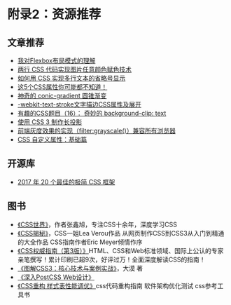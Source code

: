# 附录2：资源推荐

## 文章推荐

* [我对Flexbox布局模式的理解](https://mp.weixin.qq.com/s?__biz=MzAxODE2MjM1MA==&mid=2651553348&idx=1&sn=a407fd6f9b01035f3639416cd7a892b5&chksm=8025a985b75220935bd92ed1d72355ae3760264f04f89d4cff8a87272f4fa63c158714d72569&mpshare=1)
* [两行 CSS 代码实现图片任意颜色赋色技术](http://web.jobbole.com/93409/)
* [如何用 CSS 实现多行文本的省略号显示](http://web.jobbole.com/90636/)
* [这5个CSS属性你可能都不知道！](https://mp.weixin.qq.com/s?__biz=MzA5NzkwNDk3MQ==&mid=2650585462&amp;idx=1&amp;sn=e3b9f7025871865d4ff91a1ab68dac6a&source=41#wechat_redirect)
* [神奇的 conic-gradient 圆锥渐变](http://www.cnblogs.com/coco1s/p/7079529.html)
* [-webkit-text-stroke文字描边CSS属性及展开](http://www.zhangxinxu.com/wordpress/2017/06/webkit-text-stroke-css-text-shadow/)
* [有趣的CSS题目（16）： 奇妙的 background-clip: text](https://mp.weixin.qq.com/s?__biz=MzAxODE2MjM1MA==&mid=2651552156&idx=2&sn=1ae0bb827931ff61c79d48bdf4881f0f&chksm=8025ae5db752274b005bd6aca449d28751c081788f4d6b84554bfab4ae249622282a31a8ffd0&mpshare=1)
* [使用 CSS 3 制作长投影](/www.jackpu.com/shi-yong-css-3-zhi-zuo-chang-tou-ying-long-shadow/)
* [前端灰度效果的实现（filter:grayscale\(\)）兼容所有浏览器](https://shimo.im/doc/FPp7NV8VzKQK4LBw/?v=201703080736)
* [CSS 自定义属性：基础篇](https://zhuanlan.zhihu.com/p/25714131)

## 开源库

* [2017 年 20 个最佳的极简 CSS 框架](http://web.jobbole.com/91697/)

## 图书

* [《CSS世界》](https://item.jd.com/12262251.html)，作者张鑫旭，专注CSS十余年，深度学习CSS
* [《CSS揭秘》](https://item.jd.com/11911279.html)，CSS一姐Lea Verou作品 从网页制作CSS到CSS3从入门到精通的大全作品 CSS指南作者Eric Meyer倾情作序
* [《CSS权威指南（第3版）》](https://item.jd.com/10100250.html)HTML、CSS和Web标准领域、国际上公认的专家亲笔撰写！累计印刷已超9次，好评过万！全面深度解读CSS的指南！
* [《图解CSS3：核心技术与案例实战》](https://item.jd.com/16007134442.html)，大漠 著
* [《深入PostCSS Web设计》](https://item.jd.com/12133427.html)
* [《CSS重构 样式表性能调优》](https://item.jd.com/12232145.html)css代码重构指南 软件架构优化测试 css参考工具书



